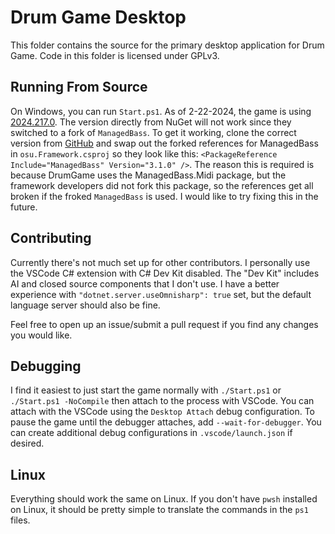 # Drum Game Desktop
This folder contains the source for the primary desktop application for Drum Game. Code in this folder is licensed under GPLv3.


## Running From Source
On Windows, you can run `Start.ps1`. As of 2-22-2024, the game is using [2024.217.0](https://www.nuget.org/packages/ppy.osu.Framework/2024.217.0). The version directly from NuGet will not work since they switched to a fork of `ManagedBass`. To get it working, clone the correct version from [GitHub](https://github.com/ppy/osu-framework) and swap out the forked references for ManagedBass in `osu.Framework.csproj` so they look like this: `<PackageReference Include="ManagedBass" Version="3.1.0" />`. The reason this is required is because DrumGame uses the ManagedBass.Midi package, but the framework developers did not fork this package, so the references get all broken if the froked `ManagedBass` is used. I would like to try fixing this in the future.

## Contributing
Currently there's not much set up for other contributors. I personally use the VSCode C# extension with C# Dev Kit disabled. The "Dev Kit" includes AI and closed source components that I don't use. I have a better experience with `"dotnet.server.useOmnisharp": true` set, but the default language server should also be fine.

Feel free to open up an issue/submit a pull request if you find any changes you would like.

## Debugging
I find it easiest to just start the game normally with `./Start.ps1` or `./Start.ps1 -NoCompile` then attach to the process with VSCode. You can attach with the VSCode using the `Desktop Attach` debug configuration. To pause the game until the debugger attaches, add `--wait-for-debugger`. You can create additional debug configurations in `.vscode/launch.json` if desired.

## Linux
Everything should work the same on Linux. If you don't have `pwsh` installed on Linux, it should be pretty simple to translate the commands in the `ps1` files.